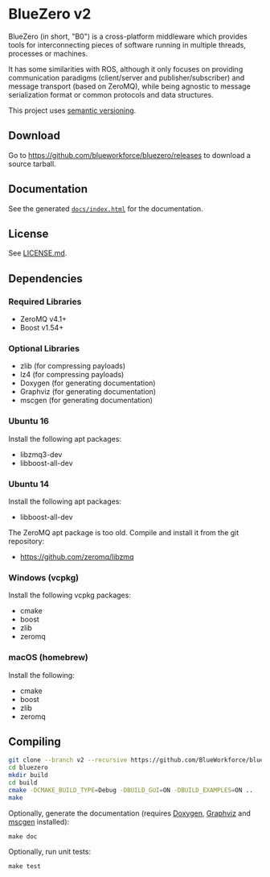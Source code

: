 # BlueZero v2

BlueZero (in short, "B0") is a cross-platform middleware which provides tools for interconnecting pieces of software running in multiple threads, processes or machines.

It has some similarities with ROS, although it only focuses on providing communication paradigms (client/server and publisher/subscriber) and message transport (based on ZeroMQ), while being agnostic to message serialization format or common protocols and data structures.

This project uses [semantic versioning](https://semver.org).

## Download

Go to https://github.com/blueworkforce/bluezero/releases to download a source tarball.

## Documentation

See the generated [`docs/index.html`](https://blueworkforce.github.io/bluezero/v2/) for the documentation.

## License

See [LICENSE.md](LICENSE.md).

## Dependencies

### Required Libraries

 - ZeroMQ v4.1+
 - Boost v1.54+

### Optional Libraries
 - zlib (for compressing payloads)
 - lz4 (for compressing payloads)
 - Doxygen (for generating documentation)
 - Graphviz (for generating documentation)
 - mscgen (for generating documentation)

### Ubuntu 16

Install the following apt packages:

 - libzmq3-dev
 - libboost-all-dev

### Ubuntu 14

Install the following apt packages:

 - libboost-all-dev

The ZeroMQ apt package is too old. Compile and install it from the git repository:

 - https://github.com/zeromq/libzmq

### Windows (vcpkg)

Install the following vcpkg packages:

 - cmake
 - boost
 - zlib
 - zeromq

### macOS (homebrew)

Install the following:

 - cmake
 - boost
 - zlib
 - zeromq

## Compiling

```bash
git clone --branch v2 --recursive https://github.com/BlueWorkforce/bluezero
cd bluezero
mkdir build
cd build
cmake -DCMAKE_BUILD_TYPE=Debug -DBUILD_GUI=ON -DBUILD_EXAMPLES=ON ..
make
```

Optionally, generate the documentation (requires [Doxygen](http://www.doxygen.org), [Graphviz](http://www.graphviz.org) and [mscgen](http://www.mcternan.me.uk/mscgen/) installed):
```
make doc
```

Optionally, run unit tests:
```
make test
```

